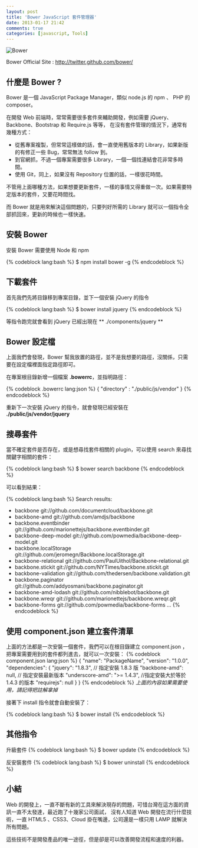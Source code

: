 ```yaml
---
layout: post
title: 'Bower JavaScript 套件管理器'
date: 2013-01-17 21:42
comments: true
categories: [javascript, Tools]
---
```

![Bower](http://user-image.logdown.io/user/7/blog/530/post/938/SqDDFzpOShmkZLQa45DU_bower.png)

Bower Official Site : <http://twitter.github.com/bower/>

## 什麼是 Bower ?

Bower 是一個 JavaScript Package Manager，類似 node.js 的 npm 、 PHP 的 composer。  

在開發 Web 前端時，常常需要很多套件來輔助開發，例如需要 jQuery、Backbone、Bootstrap 和 Require.js 等等，
在沒有套件管理的情況下，通常有幾種方式：

-  從舊專案複製，但常常這樣做的話，會一直使用舊版本的 Library，如果新版的有修正一些 Bug，常常無法 follow 到。
-  到官網抓，不過一個專案需要很多 Library，一個一個找連結會花非常多時間。
-  使用 Git，同上，如果沒有 Repository 位置的話，一樣很花時間。

不管用上面哪種方法，如果想要更新套件，一樣的事情又得重做一次。如果需要特定版本的套件，又要花時間找。

而 Bower 就是用來解決這個問題的，只要列好所需的 Library 就可以一個指令全部抓回來，更新的時候也一樣快速。


<!--more-->

## 安裝 Bower

安裝 Bower 需要使用 Node 和 npm

{% codeblock lang:bash %}
$ npm install bower -g
{% endcodeblock %}

## 下載套件

首先我們先將目錄移到專案目錄，並下一個安裝 jQuery 的指令

{% codeblock lang:bash %}
$ bower install jquery
{% endcodeblock %}

等指令跑完就會看到 jQuery 已經出現在 ** ./components/jquery **


## Bower 設定檔

上面我們會發現，Bower 幫我放置的路徑，並不是我想要的路徑，沒關係，只需要在設定檔裡面指定路徑即可。

在專案根目錄新增一個檔案 **.bowerrc**，並指明路徑：

{% codeblock .bowerrc lang:json %}
{
  "directory" : "./public/js/vendor"
}
{% endcodeblock %}

重新下一次安裝 jQuery 的指令，就會發現已經安裝在 **./public/js/vendor/jquery**


## 搜尋套件

當不確定套件是否存在，或是想尋找套件相關的 plugin，可以使用 search 來尋找關鍵字相關的套件：

{% codeblock lang:bash %}
$ bower search backbone
{% endcodeblock %}

可以看到結果：

{% codeblock lang:bash %}
Search results:

  - backbone git://github.com/documentcloud/backbone.git
  - backbone-amd git://github.com/amdjs/backbone
  - backbone.eventbinder git://github.com/marionettejs/backbone.eventbinder.git
  - backbone-deep-model git://github.com/powmedia/backbone-deep-model.git
  - backbone.localStorage git://github.com/jeromegn/Backbone.localStorage.git
  - backbone-relational git://github.com/PaulUithol/Backbone-relational.git
  - backbone.stickit git://github.com/NYTimes/backbone.stickit.git
  - backbone-validation git://github.com/thedersen/backbone.validation.git
  - backbone.paginator git://github.com/addyosmani/backbone.paginator.git
  - backbone-amd-lodash git://github.com/nibblebot/backbone.git
  - backbone.wreqr git://github.com/marionettejs/backbone.wreqr.git
  - backbone-forms git://github.com/powmedia/backbone-forms
  ...
{% endcodeblock %}

## 使用 **component.json** 建立套件清單

上面的方法都是一次安裝一個套件，我們可以在根目錄建立 component.json ，把專案需要用到的套件都列進去，就可以一次安裝：
{% codeblock component.json lang:json %}
{
  "name": "PackageName",
  "version": "1.0.0",
  "dependencies": {
    "jquery": "1.8.3",   // 指定安裝 1.8.3 版
    "backbone-amd": null,   // 指定安裝最新版本
    "underscore-amd": ">= 1.4.3",   //指定安裝大於等於 1.4.3 的版本
    "requirejs": null
  }
}
{% endcodeblock %}
*上面的內容如果需要使用，請記得把註解拿掉*

接著下 install 指令就會自動安裝了：

{% codeblock lang:bash %}
$ bower install
{% endcodeblock %}


## 其他指令

升級套件
{% codeblock lang:bash %}
$ bower update
{% endcodeblock %}

反安裝套件
{% codeblock lang:bash %}
$ bower uninstall
{% endcodeblock %}

## 小結

Web 的開發上，一直不斷有新的工具來解決現存的問題，可惜台灣在這方面的資訊一直不太發達，最近跑了十幾家公司面試，
沒有人知道 Web 開發在流行什麼技術，一直 HTML5 、CSS3、Cloud 掛在嘴邊，公司還是一樣只用 LAMP 就解決所有問題。

這些技術不是開發產品的唯一途徑，但是卻是可以改善開發流程和速度的利器。



